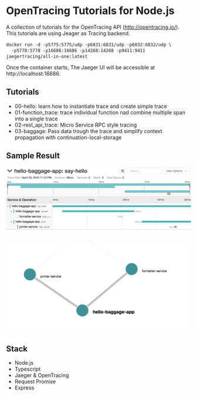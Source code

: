 # OpenTracing Tutorials for Node.js
A collection of tutorials for the OpenTracing API (http://opentracing.io/). This tutorials are using Jeager as Tracing backend.

```
docker run -d -p5775:5775/udp -p6831:6831/udp -p6832:6832/udp \
  -p5778:5778 -p16686:16686 -p14268:14268 -p9411:9411 jaegertracing/all-in-one:latest
```
Once the container starts, The Jaeger UI will be accessible at http://localhost:16686.


## Tutorials
- 00-hello: learn how to instantiate trace and create simple trace
- 01-function_trace: trace individual function nad combine multiple span into a single trace
- 02-rest_api_trace: Micro Service RPC style tracing
- 03-baggage: Pass data trough the trace and simplify context propagation with continuation-local-storage

## Sample Result

![Trace](assets/trace.png)
![Service Dependencies](assets/dependencies.png)

## Stack
- Node.js
- Typescript
- Jaeger & OpenTracing
- Request Promise
- Express